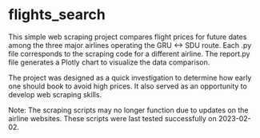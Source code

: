 # flights_search
This simple web scraping project compares flight prices for future dates among the three major airlines operating the GRU <-> SDU route. Each .py file corresponds to the scraping code for a different airline. The report.py file generates a Plotly chart to visualize the data comparison.

The project was designed as a quick investigation to determine how early one should book to avoid high prices. It also served as an opportunity to develop web scraping skills.

Note: The scraping scripts may no longer function due to updates on the airline websites. These scripts were last tested successfully on 2023-02-02.
